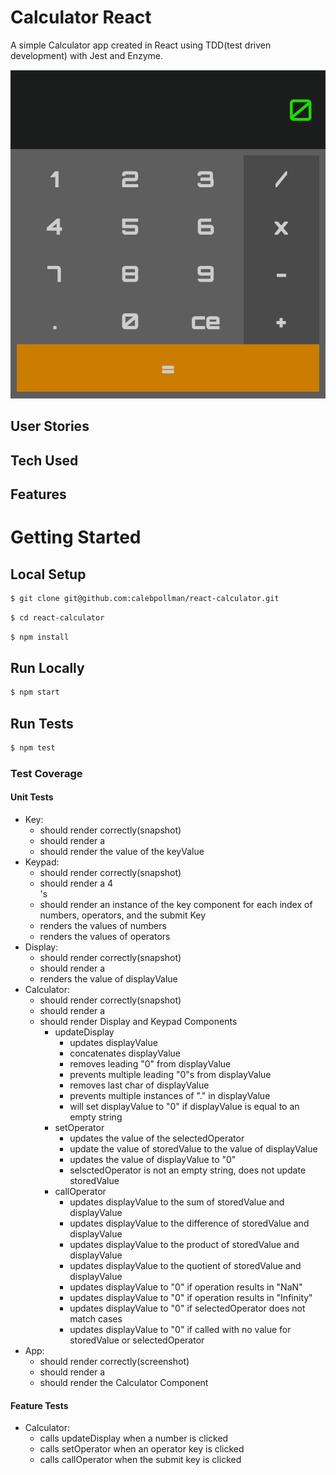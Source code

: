 # Calculator React

A simple Calculator app created in React using TDD(test driven development) with Jest and Enzyme.

<div align="center">
  <img src="./img/calculator.png"/>
</div>

## User Stories

## Tech Used

## Features

# Getting Started

## Local Setup

```sh
$ git clone git@github.com:calebpollman/react-calculator.git
```

```sh
$ cd react-calculator
```

```sh
$ npm install
```

## Run Locally

```sh
$ npm start
```

## Run Tests

```sh
$ npm test
```

### Test Coverage

#### Unit Tests
- Key:
  - should render correctly(snapshot)
  - should render a <div/>
  - should render the value of the keyValue
- Keypad:
  - should render correctly(snapshot)
  - should render a 4 <div/>'s
  - should render an instance of the key component for each index of numbers, operators, and the submit Key
  - renders the values of numbers
  - renders the values of operators
- Display:
  - should render correctly(snapshot)
  - should render a <div/>
  - renders the value of displayValue
- Calculator:
  - should render correctly(snapshot)
  - should render a <div/>
  - should render Display and Keypad Components
    - updateDisplay
      - updates displayValue
      - concatenates displayValue
      - removes leading "0" from displayValue
      - prevents multiple leading "0"s from displayValue
      - removes last char of displayValue
      - prevents multiple instances of "." in displayValue
      - will set displayValue to "0" if displayValue is equal to an empty string
    - setOperator
      - updates the value of the selectedOperator
      - update the value of storedValue to the value of displayValue
      - updates the value of displayValue to "0"
      - selsctedOperator is not an empty string, does not update storedValue
    - callOperator
      - updates displayValue to the sum of storedValue and displayValue
      - updates displayValue to the difference of storedValue and displayValue
      - updates displayValue to the product of storedValue and displayValue
      - updates displayValue to the quotient of storedValue and displayValue
      - updates displayValue to "0" if operation results in "NaN"
      - updates displayValue to "0" if operation results in "Infinity"
      - updates displayValue to "0" if selectedOperator does not match cases
      - updates displayValue to "0" if called with no value for storedValue or selectedOperator
- App:
  - should render correctly(screenshot)
  - should render a <div />
  - should render the Calculator Component

#### Feature Tests
- Calculator:
  - calls updateDisplay when a number is clicked
  - calls setOperator when an operator key is clicked
  - calls callOperator when the submit key is clicked
